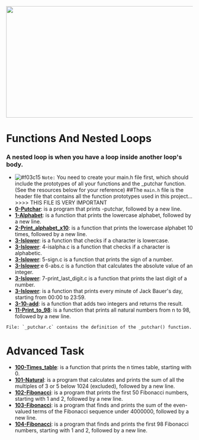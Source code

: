 <img src="https://github.com/Nureex/Files/blob/master/Photos/Loops.gif" width="550" height="300">

# Functions And Nested Loops
### A nested loop is when you have a loop inside another loop's body.

- ![#f03c15](https://via.placeholder.com/15/f03c15/f03c15.png) `Note:` You need to create your main.h file first, which should include the prototypes of all your functions and the _putchar function. (See the resources below for your reference)
##The `main.h` file is the header file that contains all the function prototypes used in this project... >>>> THIS FILE IS VERY IMPORTANT
- [**0-Putchar**](0-putchar.c):  is a program that prints -putchar, followed by a new line.
- [**1-Alphabet**](1-alphabet.c):  is a function that prints the lowercase alphabet, followed by a new line.
- [**2-Print_alphabet_x10**](2-print_alphabet_x10.c):  is a function that prints the lowercase alphabet 10 times, followed by a new line.
- [**3-Islower**](3-islower.c): is a function that checks if a character is lowercase.
- [**3-Islower**](3-islower.c): 4-isalpha.c is a function that checks if a character is alphabetic.
- [**3-Islower**](3-islower.c): 5-sign.c is a function that prints the sign of a number.
- [**3-Islower**](3-islower.c):e 6-abs.c is a function that calculates the absolute value of an integer.
- [**3-Islower**](3-islower.c): 7-print_last_digit.c is a function that prints the last digit of a number.
- [**3-Islower**](8-24_hours.c):  is a function that prints every minute of Jack Bauer's day, starting from 00:00 to 23:59.
- [**3-10-add**](10-add.c):  is a function that adds two integers and returns the result.
- [**11-Print_to_98**](11-print_to_98.c):  is a function that prints all natural numbers from n to 98, followed by a new line.

```File: `_putchar.c` contains the definition of the _putchar() function.```
# Advanced Task
- [**100-Times_table**](100-times_table.c):  is a function that prints the n times table, starting with 0.
- [**101-Natural**](101-natural.c):  is a program that calculates and prints the sum of all the multiples of 3 or 5 below 1024 (excluded), followed by a new line.
- [**102-Fibonacci**](102-fibonacci.c):  is a program that prints the first 50 Fibonacci numbers, starting with 1 and 2, followed by a new line.
- [**103-Fibonacci**](103-fibonacci.c):  is a program that finds and prints the sum of the even-valued terms of the Fibonacci sequence under 4000000, followed by a new line.
- [**104-Fibonacci**](104-fibonacci.c):  is a program that finds and prints the first 98 Fibonacci numbers, starting with 1 and 2, followed by a new line.
